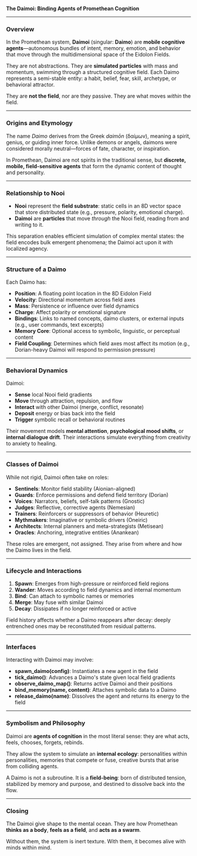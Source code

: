 **The Daimoi: Binding Agents of Promethean Cognition**

---

### Overview

In the Promethean system, **Daimoi** (singular: **Daimo**) are **mobile cognitive agents**—autonomous bundles of intent, memory, emotion, and behavior that move through the multidimensional space of the Eidolon Fields.

They are not abstractions. They are **simulated particles** with mass and momentum, swimming through a structured cognitive field. Each Daimo represents a semi-stable entity: a habit, belief, fear, skill, archetype, or behavioral attractor.

They are **not the field**, nor are they passive. They are what moves *within* the field.

---

### Origins and Etymology

The name *Daimo* derives from the Greek *daimōn* (δαίμων), meaning a spirit, genius, or guiding inner force. Unlike demons or angels, daimons were considered morally neutral—forces of fate, character, or inspiration.

In Promethean, Daimoi are not spirits in the traditional sense, but **discrete, mobile, field-sensitive agents** that form the dynamic content of thought and personality.

---

### Relationship to Nooi

* **Nooi** represent the **field substrate**: static cells in an 8D vector space that store distributed state (e.g., pressure, polarity, emotional charge).
* **Daimoi** are **particles** that move *through* the Nooi field, reading from and writing to it.

This separation enables efficient simulation of complex mental states: the field encodes bulk emergent phenomena; the Daimoi act upon it with localized agency.

---

### Structure of a Daimo

Each Daimo has:

* **Position**: A floating point location in the 8D Eidolon Field
* **Velocity**: Directional momentum across field axes
* **Mass**: Persistence or influence over field dynamics
* **Charge**: Affect polarity or emotional signature
* **Bindings**: Links to named concepts, daimo clusters, or external inputs (e.g., user commands, text excerpts)
* **Memory Core**: Optional access to symbolic, linguistic, or perceptual content
* **Field Coupling**: Determines which field axes most affect its motion (e.g., Dorian-heavy Daimoi will respond to permission pressure)

---

### Behavioral Dynamics

Daimoi:

* **Sense** local Nooi field gradients
* **Move** through attraction, repulsion, and flow
* **Interact** with other Daimoi (merge, conflict, resonate)
* **Deposit** energy or bias back into the field
* **Trigger** symbolic recall or behavioral routines

Their movement models **mental attention**, **psychological mood shifts**, or **internal dialogue drift**. Their interactions simulate everything from creativity to anxiety to healing.

---

### Classes of Daimoi

While not rigid, Daimoi often take on roles:

* **Sentinels**: Monitor field stability (Aionian-aligned)
* **Guards**: Enforce permissions and defend field territory (Dorian)
* **Voices**: Narrators, beliefs, self-talk patterns (Gnostic)
* **Judges**: Reflective, corrective agents (Nemesian)
* **Trainers**: Reinforcers or suppressors of behavior (Heuretic)
* **Mythmakers**: Imaginative or symbolic drivers (Oneiric)
* **Architects**: Internal planners and meta-strategists (Metisean)
* **Oracles**: Anchoring, integrative entities (Anankean)

These roles are emergent, not assigned. They arise from where and how the Daimo lives in the field.

---

### Lifecycle and Interactions

1. **Spawn**: Emerges from high-pressure or reinforced field regions
2. **Wander**: Moves according to field dynamics and internal momentum
3. **Bind**: Can attach to symbolic names or memories
4. **Merge**: May fuse with similar Daimoi
5. **Decay**: Dissipates if no longer reinforced or active

Field history affects whether a Daimo reappears after decay: deeply entrenched ones may be reconstituted from residual patterns.

---

### Interfaces

Interacting with Daimoi may involve:

* **spawn\_daimo(config)**: Instantiates a new agent in the field
* **tick\_daimo()**: Advances a Daimo's state given local field gradients
* **observe\_daimo\_map()**: Returns active Daimoi and their positions
* **bind\_memory(name, content)**: Attaches symbolic data to a Daimo
* **release\_daimo(name)**: Dissolves the agent and returns its energy to the field

---

### Symbolism and Philosophy

Daimoi are **agents of cognition** in the most literal sense: they are what acts, feels, chooses, forgets, rebinds.

They allow the system to simulate an **internal ecology**: personalities within personalities, memories that compete or fuse, creative bursts that arise from colliding agents.

A Daimo is not a subroutine. It is a **field-being**: born of distributed tension, stabilized by memory and purpose, and destined to dissolve back into the flow.

---

### Closing

The Daimoi give shape to the mental ocean. They are how Promethean **thinks as a body**, **feels as a field**, and **acts as a swarm**.

Without them, the system is inert texture. With them, it becomes alive with minds within mind.
